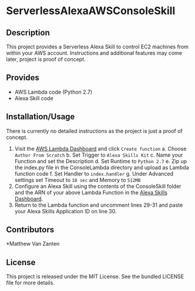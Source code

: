 ServerlessAlexaAWSConsoleSkill
====================
## Description

This project provides a Serverless Alexa Skill to control EC2 machines from within your AWS account. Instructions and additional features may come later, project is proof of concept.

## Provides

  * AWS Lambda code (Python 2.7)
  * Alexa Skill code

## Installation/Usage

There is currently no detailed instructions as the project is just a proof of concept. 

1. Visit the <a href="https://console.aws.amazon.com/lambda">AWS Lambda Dashboard</a> and click `Create function`
a. Choose `Author From Scratch`
b. Set Trigger to `Alexa Skills Kit`
c. Name your Function and set the Description
d. Set Runtime to `Python 2.7`
e. Zip up the index.py file in the ConsoleLambda directory and upload as Lambda function code
f. Set Handler to `index.handler`
g. Under Advanced settings set Timeout to `10 sec` and Memory to `512MB`
2. Configure an Alexa Skill using the contents of the ConsoleSkill folder and the ARN of your above Lambda Function in the <a href="https://developer.amazon.com/edw/home.html">Alexa Skills Dashboard</a>.
3. Return to the Lambda function and uncomment lines 29-31 and paste your Alexa Skills Application ID on line 30.

## Contributors
*Matthew Van Zanten

## License

This project is released under the MIT License. See the bundled LICENSE file for more details.
